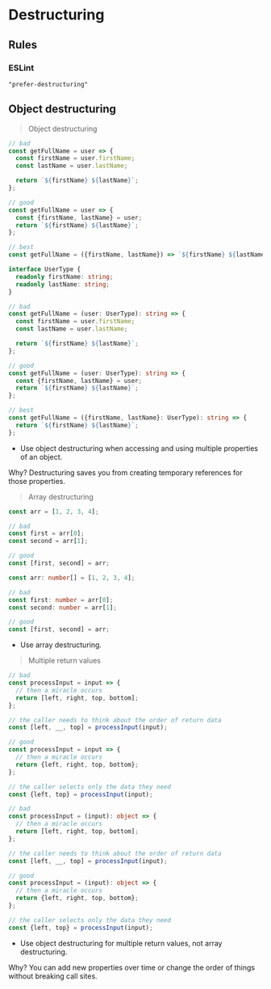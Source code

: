 # Destructuring

## Rules

### ESLint

`"prefer-destructuring"`

## Object destructuring

> Object destructuring

```javascript
// bad
const getFullName = user => {
  const firstName = user.firstName;
  const lastName = user.lastName;

  return `${firstName} ${lastName}`;
};

// good
const getFullName = user => {
  const {firstName, lastName} = user;
  return `${firstName} ${lastName}`;
};

// best
const getFullName = ({firstName, lastName}) => `${firstName} ${lastName}`;
```

```typescript
interface UserType {
  readonly firstName: string;
  readonly lastName: string;
}

// bad
const getFullName = (user: UserType): string => {
  const firstName = user.firstName;
  const lastName = user.lastName;

  return `${firstName} ${lastName}`;
};

// good
const getFullName = (user: UserType): string => {
  const {firstName, lastName} = user;
  return `${firstName} ${lastName}`;
};

// best
const getFullName = ({firstName, lastName}: UserType): string => {
  return `${firstName} ${lastName}`;
};
```

* Use object destructuring when accessing and using multiple properties of an
  object.

<aside class="notice">
Why? Destructuring saves you from creating temporary references for those properties.
</aside>

> Array destructuring

```javascript
const arr = [1, 2, 3, 4];

// bad
const first = arr[0];
const second = arr[1];

// good
const [first, second] = arr;
```

```typescript
const arr: number[] = [1, 2, 3, 4];

// bad
const first: number = arr[0];
const second: number = arr[1];

// good
const [first, second] = arr;
```

* Use array destructuring.

> Multiple return values

```javascript
// bad
const processInput = input => {
  // then a miracle occurs
  return [left, right, top, bottom];
};

// the caller needs to think about the order of return data
const [left, __, top] = processInput(input);

// good
const processInput = input => {
  // then a miracle occurs
  return {left, right, top, bottom};
};

// the caller selects only the data they need
const {left, top} = processInput(input);
```

```typescript
// bad
const processInput = (input): object => {
  // then a miracle occurs
  return [left, right, top, bottom];
};

// the caller needs to think about the order of return data
const [left, __, top] = processInput(input);

// good
const processInput = (input): object => {
  // then a miracle occurs
  return {left, right, top, bottom};
};

// the caller selects only the data they need
const {left, top} = processInput(input);
```

* Use object destructuring for multiple return values, not array destructuring.

<aside class="notice">
Why? You can add new properties over time or change the order of things without breaking call sites.
</aside>
